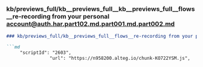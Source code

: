 ### kb/previews_full/kb__previews_full__kb__previews_full__flows__re-recording from your personal account@auth.har.part102.md.part001.md.part002.md

```md
### kb/previews_full/kb__previews_full__flows__re-recording from your personal account@auth.har.part102.md.part001.md (part 002)

```md
     "scriptId": "2603",
                "url": "https://n958200.alteg.io/chunk-KO722YSM.js",
            
```

```

```
